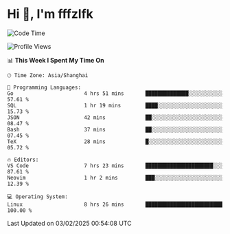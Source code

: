 # Hi 👋, I'm fffzlfk

<!--START_SECTION:waka-->
![Code Time](http://img.shields.io/badge/Code%20Time-1%2C208%20hrs%201%20min-blue)

![Profile Views](http://img.shields.io/badge/Profile%20Views-0-blue)

📊 **This Week I Spent My Time On** 

```text
🕑︎ Time Zone: Asia/Shanghai

💬 Programming Languages: 
Go                       4 hrs 51 mins       ██████████████░░░░░░░░░░░   57.61 % 
SQL                      1 hr 19 mins        ████░░░░░░░░░░░░░░░░░░░░░   15.73 % 
JSON                     42 mins             ██░░░░░░░░░░░░░░░░░░░░░░░   08.47 % 
Bash                     37 mins             ██░░░░░░░░░░░░░░░░░░░░░░░   07.45 % 
TeX                      28 mins             █░░░░░░░░░░░░░░░░░░░░░░░░   05.72 % 

🔥 Editors: 
VS Code                  7 hrs 23 mins       ██████████████████████░░░   87.61 % 
Neovim                   1 hr 2 mins         ███░░░░░░░░░░░░░░░░░░░░░░   12.39 % 

💻 Operating System: 
Linux                    8 hrs 26 mins       █████████████████████████   100.00 % 
```


 Last Updated on 03/02/2025 00:54:08 UTC
<!--END_SECTION:waka-->
